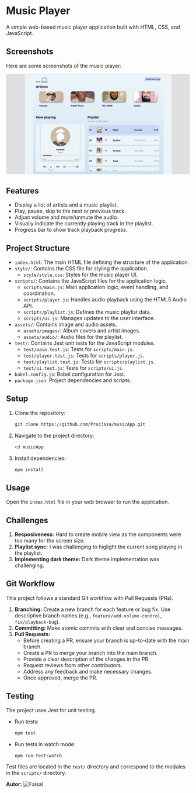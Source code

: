 # Music Player

A simple web-based music player application built with HTML, CSS, and JavaScript.

## Screenshots

Here are some screenshots of the music player:

![Screenshot 1](assets/images/screenshot.png)


## Features

- Display a list of artists and a music playlist.
- Play, pause, skip to the next or previous track.
- Adjust volume and mute/unmute the audio.
- Visually indicate the currently playing track in the playlist.
- Progress bar to show track playback progress.

## Project Structure

- `index.html`: The main HTML file defining the structure of the application.
- `style/`: Contains the CSS file for styling the application.
  - `style/style.css`: Styles for the music player UI.
- `scripts/`: Contains the JavaScript files for the application logic.
  - `scripts/main.js`: Main application logic, event handling, and coordination.
  - `scripts/player.js`: Handles audio playback using the HTML5 Audio API.
  - `scripts/playlist.js`: Defines the music playlist data.
  - `scripts/ui.js`: Manages updates to the user interface.
- `assets/`: Contains image and audio assets.
  - `assets/images/`: Album covers and artist images.
  - `assets/audio/`: Audio files for the playlist.
- `test/`: Contains Jest unit tests for the JavaScript modules.
  - `test/main.test.js`: Tests for `scripts/main.js`.
  - `test/player.test.js`: Tests for `scripts/player.js`.
  - `test/playlist.test.js`: Tests for `scripts/playlist.js`.
  - `test/ui.test.js`: Tests for `scripts/ui.js`.
- `babel.config.js`: Babel configuration for Jest.
- `package.json`: Project dependencies and scripts.

## Setup

1. Clone the repository:
   ```bash
   git clone https://github.com/Proc3ssa/musicApp.git
   ```
2. Navigate to the project directory:
   ```bash
   cd musicApp
   ```
3. Install dependencies:
   ```bash
   npm install
   ```

## Usage

Open the `index.html` file in your web browser to run the application.

## Challenges

1. **Resposiveness:** Hard to create mobile view as the components were too many for the screen size.
2. **Playlist sync:** I was challenging to higlight the current song playing in the playlist.
3. **Implementing dark theme:** Dark theme implementation was challenging.

## Git Workflow

This project follows a standard Git workflow with Pull Requests (PRs).

1. **Branching:** Create a new branch for each feature or bug fix. Use descriptive branch names (e.g., `feature/add-volume-control`, `fix/playback-bug`).
2. **Committing:** Make atomic commits with clear and concise messages.
3. **Pull Requests:**
   - Before creating a PR, ensure your branch is up-to-date with the main branch.
   - Create a PR to merge your branch into the main branch.
   - Provide a clear description of the changes in the PR.
   - Request reviews from other contributors.
   - Address any feedback and make necessary changes.
   - Once approved, merge the PR.

## Testing

The project uses Jest for unit testing.

- Run tests:
  ```bash
  npm test
  ```
- Run tests in watch mode:
  ```bash
  npm run test:watch
  ```

Test files are located in the `test/` directory and correspond to the modules in the `scripts/` directory.


**Autor:** 
![Faisal](https://github.com/proc3ssa)



